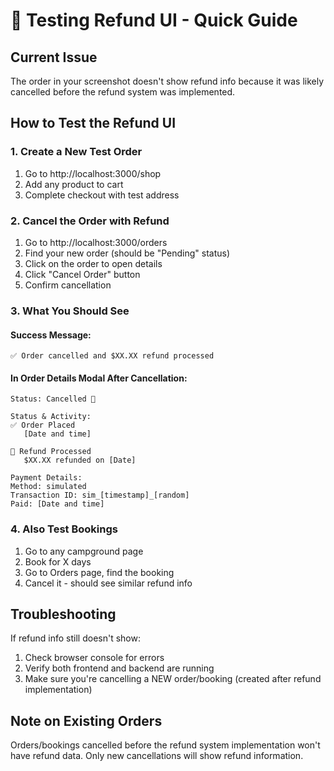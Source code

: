 # 🧪 Testing Refund UI - Quick Guide

## Current Issue
The order in your screenshot doesn't show refund info because it was likely cancelled before the refund system was implemented.

## How to Test the Refund UI

### 1. Create a New Test Order
1. Go to http://localhost:3000/shop
2. Add any product to cart
3. Complete checkout with test address

### 2. Cancel the Order with Refund
1. Go to http://localhost:3000/orders
2. Find your new order (should be "Pending" status)
3. Click on the order to open details
4. Click "Cancel Order" button
5. Confirm cancellation

### 3. What You Should See

#### Success Message:
```
✅ Order cancelled and $XX.XX refund processed
```

#### In Order Details Modal After Cancellation:
```
Status: Cancelled 🔴

Status & Activity:
✅ Order Placed
   [Date and time]

🔄 Refund Processed
   $XX.XX refunded on [Date]

Payment Details:
Method: simulated
Transaction ID: sim_[timestamp]_[random]
Paid: [Date and time]
```

### 4. Also Test Bookings
1. Go to any campground page
2. Book for X days
3. Go to Orders page, find the booking
4. Cancel it - should see similar refund info

## Troubleshooting

If refund info still doesn't show:
1. Check browser console for errors
2. Verify both frontend and backend are running
3. Make sure you're cancelling a NEW order/booking (created after refund implementation)

## Note on Existing Orders
Orders/bookings cancelled before the refund system implementation won't have refund data. Only new cancellations will show refund information.